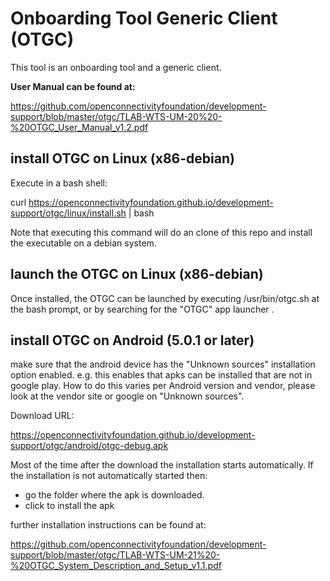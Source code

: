 # Onboarding Tool Generic Client (OTGC)

This tool is an onboarding tool and a generic client.

**User Manual can be found at:**

https://github.com/openconnectivityfoundation/development-support/blob/master/otgc/TLAB-WTS-UM-20%20-%20OTGC_User_Manual_v1.2.pdf


## install OTGC on Linux (x86-debian)

Execute in a bash shell:

curl https://openconnectivityfoundation.github.io/development-support/otgc/linux/install.sh | bash

Note that executing this command will do an clone of this repo and install the executable on a debian system.

## launch the OTGC on Linux (x86-debian)

Once installed, the OTGC can be launched by executing /usr/bin/otgc.sh at the bash prompt, or by searching for the "OTGC" app launcher .


## install OTGC on Android (5.0.1 or later)

make sure that the android device has the "Unknown sources" installation option enabled.
e.g. this enables that apks can be installed that are not in google play. 
How to do this varies per Android version and vendor, please look at the vendor site or google on "Unknown sources".

Download URL:

https://openconnectivityfoundation.github.io/development-support/otgc/android/otgc-debug.apk

Most of the time after the download the installation starts automatically.
If the installation is not automatically started then:
- go the folder where the apk is downloaded.
- click to install the apk

further installation instructions can be found at:

https://github.com/openconnectivityfoundation/development-support/blob/master/otgc/TLAB-WTS-UM-21%20-%20OTGC_System_Description_and_Setup_v1.1.pdf



